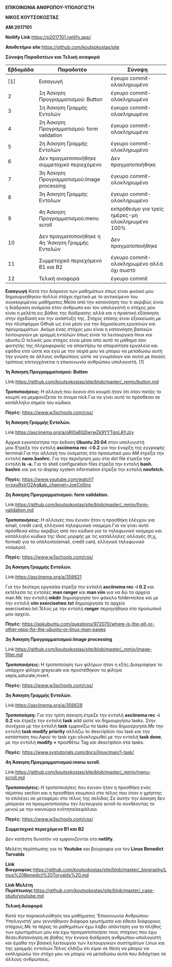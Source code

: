 **ΕΠΙΚΟΙΝΩΝΙΑ ΑΝΘΡΩΠΟΥ-ΥΠΟΛΟΓΙΣΤΗ**

**ΝΙΚΟΣ ΚΟΥΤΣΟΚΩΣΤΑΣ**

**ΑΜ:2017101**

**Netlify Link**:https://p2017101.netlify.app/

**Αποθετήριο site**:https://github.com/koutsokostas/site

**Σύνοψη Παραδοτέων και Τελική αναφορά**


| Εβδομάδα | Παραδοτέο | Σύνοψη |
| --- | --- | --- |
| [1] |Εισαγωγή|έγκυρο commit-ολοκληρωμένο|
| 2 |1η Άσκηση Προγραμματισμού: Button|έγκυρο commit-ολοκληρωμένο|
| 3 |1η Άσκηση Γραμμής Εντολών|έγκυρο commit-ολοκληρωμένο|
| 4 |2η Άσκηση Προγραμματισμού: form validation|έγκυρο commit-ολοκληρωμένο|
| 5 |2η Άσκηση Γραμμής Εντολών|έγκυρο commit-ολοκληρωμένο|
| 6 |Δεν πραγματοποιήθηκε συμμετοχικό περιεχόμενο|Δεν πραγματοποήθηκε|
| 7 |3η Άσκηση Προγραμματισμού:Image processing|έγκυρο commit-ολοκληρωμένο|
| 8 |3η Άσκηση Γραμμής Εντολων|έγκυρο commit-ολοκληρωμένο|
| 9 |4η Άσκηση Προγραμματισμού:menu scroll|εκπρόθεσμο για τρείς ημέρες-μη ολοκληρωμένο 100%|
| 10 |Δεν πραγματοποιήθηκε η 4η 'Ασκηση Γραμμής Εντολών|Δεν πραγματοποιήθηκε|
| 11 |Συμμετοχικό περιεχόμενο Β1 και Β2|έγκυρο commit-ολοκληρωμένο αλλά όχι σωστό|
| 12 |Τελική αναφορά|έγκυρο commit|


**Εισαγωγή**
Κατά την διάρκεια των μαθημάτων όπως είναι φυσικό μου δημιουργήθηκαν πολλοί στόχοι σχετικά με το αντικείμενο του συγκεκριμένου μαθήματος.Μέσα από την κατανόηση του τι ακριβώς είναι η διάδραση ανάμεσα στον άνθρωπο και τον υπολογιστή ο στόχος μου είναι η μελέτη  εις βάθος της διάδρασης αλλά και η πρακτική εξάσκηση στην σχεδίαση και την ανάπτυξη της. Στόχος επίσης είναι εξοικείωση με την πλατφόρμα Github ως ένα μέσο για την δημοσίευση εργασιών και προγραμμάτων .Ακόμα ένας στόχος μου είναι η κατανόηση βασικών λειτουργιών με γραμμή εντολών όπως είναι τα λειτουργικα linux και ubuntu.Ο τελικός μου στόχος είναι μέσα από αυτό το μάθημα σαν φοιτητής της πληροφορικής να αποκτήσω τα απαραίτητα εργαλεία και εφόδια ετσι ώστε και εγώ με την σειρά μου να μπορώ να μεταδώσω αυτή την γνώση σε άλλους ανθρώπους ώστε να γνωρίσουν και αυτοί με ποιούς τρόπους επιτυγχάνεται η επικοινωνία ανθρώπου υπολογιστή. [1]


**1η Άσκηση Προγραμματισμού: Button**

LInk:https://github.com/koutsokostas/site/blob/master/_remix/button.md

**Τροποποιήσεις:**
Η αλλαγή που έκανα στο κουμπί ήταν ότι όταν πατάς το κουμπί να μεμφανίζεται το όνομα nick.Για να γίνει αυτό το πρόσθεσα σε κατάλληλο σημείο του κώδικα.

**Πηγές:** https://www.w3schools.com/css/

**1η Άσκηση Γραμμής Εντολών.**

Link:https://asciinema.org/a/oRI0a8Q0wrwZk9YYTgoLAYJzy

Αρχικά εγκατέστησα την έκδοση **Ubuntu 20.04** στον υπολογιστή μου.Έτρεξε την εντολή **asciinema rec -i 0.2** για την έναρξη της εγγραφής terminal.Για την αλλαγή του ονόματος στο προσωπικό μου ΑΜ έτρεξα την εντολή **nano.bashrc.** Για την περιήγηση μου στα dot file έτρεξα την εντολή  **ls -a.** Για το  shell configuration files έτρεξα την εντολή **bash. bashrc** και για το display system information έτρεξα την εντολή **neofetch.**

**Πηγές:** https://www.youtube.com/watch?v=oxuRxtrO2Ag&ab_channel=JoeCollins

**2η Άσκηση Προγραμματισμού: form validation.**

Link:https://github.com/koutsokostas/site/blob/master/_remix/form-validation.md

**Τροποποιήσεις:**
Η αλλαγές που έγιναν ήταν  η προσθήκη ελέγχου για email, credit card, ελληνικό τηλεφωνικό νούμερο.Για να γίνει αυτό πρόσθεσα κάτω ακριβώς από τον κώδικα για το τηλεφωνικό νούμερο και κατάλληλο κώδικα της ίδιας μορφής με τις κατάλληλες αλλαγές (π,χ, format) για τα υπόλοιπα(email, credit card, ελληνικό τηλεφωνικό νούμερο).

**Πηγές:** https://www.w3schools.com/css/

**2η Άσκηση Γραμμής Εντολών.**

Link:https://asciinema.org/a/356621

Για την δεύτερη εργασάα έτρεξα την εντολή **asciinema rec -i 0.2** και εκτέλεσα τις εντολές **man ranger** και **man vim** για να δώ τα αρχεία man.Με την εντολή **mkdir** δημιούργησα τον φάκελο foldernickos και με την εντολή **vim exercisetwo.txt** δημιούργησα το αρχείο exercisetwo.txt.Τέλος με την εντολή **ranger** περιηγήθηκα στο προσωπικό μου αρχείο.

**Πηγές:** https://askubuntu.com/questions/972070/where-is-the-git-or-other-repo-for-the-ubuntu-or-linux-man-pages

**3η Άσκηση Προγραμματισμού:Image processing**

Link:https://github.com/koutsokostas/site/blob/master/_remix/image-filter.md

**Τροποποιήσεις:**
Η τροποποίηση των φίλτρων ήταν η εξής.Διαγράφηκε το υπάρχον φίλτρο grayscale και προστέθηκαν τα φίλτρα sepia,saturate,invert.

**Πηγές:** https://www.w3schools.com/css/

**3η Άσκηση Γραμμής Εντολών.**

Link:https://asciinema.org/a/356628

**Τροποποίηση:**
Για την τρίτη άσκηση έτρεξε την εντολή **asciinema rec -i 0.2** και έτρεξε την εντολή **task** add ώστε να δημιουργήσω tasks. Στην συνέχεια με την εντολή **task** εμφανίζω τα tasks που δημιούργησα.Με την εντολή **task modify priority** αλλάζω το description του task και την κατάσταση του.Αφού το task εχει ολοκληρωθεί με την εντολή **task done**, με την εντολή **modify +** προσθέτω Tag και description στα tasks.

**Πηγές:** https://www.systutorials.com/docs/linux/man/1-task/

**4η Άσκηση Προγραμματισμού:menu scroll.**

Link:https://github.com/koutsokostas/site/blob/master/_remix/menu-scroll.md

**Τροποποιήσεις:**
Η τροποποιήσεις που έγιναν ήταν η  προσθήκη ενός πέμπτου section και η προσθήκη κουμπιού στο τέλος που όταν ο χρήστης το επιλέγει σε μεταφέρει στο τέλος της σελίδας.Σε αυτήν την άσκηση δεν μπόρεσα να πραγματοποιήσω την λειτουργία scroll-to συνδέοντας το μενού με την καινούρια ενότητα/κεφάλαιο.

**Πηγές:** https://www.w3schools.com/css/

**Συμμετοχικό περιεχόμενο Β1 και Β2**

Δεν κατέστη δυνατόν να  εμφανιζονται στο **netlify**.

Μελέτη περίπτωσης για το **Youtube** και βιογραφια για τον **Linus Benedict Torvalds**

**Link Βιογραφίας**:https://github.com/koutsokostas/site/blob/master/_biography/Linus%20Benedict%20Torvalds%20.md

**Link Μελέτη Περίπτωσης**:https://github.com/koutsokostas/site/blob/master/_case-study/youtube.md


**Τελική Αναφορά**

Κατά την παρακολούθηση του μαθήματος ‘Επικοινωνία Ανθρώπου-Υπολογιστή’ μου γεννήθηκαν διάφορα ερωτήματα και έθεσα διάφορους στόχους.Με το πέρας το μαθημάτων έχω λάβει απάντηση για το πλήθος των ερωτημάτων μου και εχω πραγματοποιήσει τους στόχους που έχω θέσει.Κατανόηση σε βάθος την έννοια διάδραση ανθρώπου-υπολογιστή και έμαθα την βασική λειτουργία των λειτουργικών συστημάτων Linux και της γραμμής εντολών.Τέλος ελπίζω ότι είμαι σε θέση να μπορώ να εκπληρώσω τον στόχο μου να μπορώ να μεταδώσω αυτά που διδάχτηκε σε άλλους ανθρώπους.






